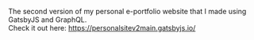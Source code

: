 The second version of my personal e-portfolio website that I made using GatsbyJS and GraphQL.  
Check it out here: https://personalsitev2main.gatsbyjs.io/
